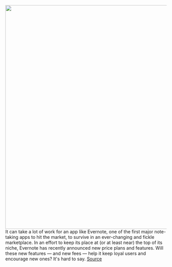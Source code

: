 <img src='https://cdn.vox-cdn.com/thumbor/FHNfDUtHXJ3tmKmmVwxbEKFMTKI=/0x0:2743x1600/1200x800/filters:focal(1153x581:1591x1019)/cdn.vox-cdn.com/uploads/chorus_image/image/69621829/AnnouncementHero_2x.5.png' width='700px' /><br/>
It can take a lot of work for an app like Evernote, one of the first major note-taking apps to hit the market, to survive in an ever-changing and fickle marketplace. In an effort to keep its place at (or at least near) the top of its niche, Evernote has recently announced new price plans and features. Will these new features — and new fees — help it keep loyal users and encourage new ones? It's hard to say.
<a href='https://www.theverge.com/22589210/evernote-update-productivity-plans'> Source <a/>